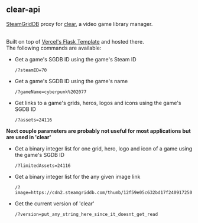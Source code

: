 ## clear-api

[SteamGridDB](https://www.steamgriddb.com) proxy for [clear](https://clear.adithya.zip), a video game library manager.

\
Built on top of [Vercel's Flask Template](https://vercel.com/templates/python/flask-hello-world) and hosted there.
\
The following commands are available:

- Get a game's SGDB ID using the game's Steam ID
  ```
  /?steamID=70
  ```
- Get a game's SGDB ID using the game's name
  ```
  /?gameName=cyberpunk%202077
  ```
- Get links to a game's grids, heros, logos and icons using the game's SGDB ID
  ```
  /?assets=24116
  ```
**Next couple parameters are probably not useful for most applications but are used in 'clear'**

- Get a binary integer list for one grid, hero, logo and icon of a game using the game's SGDB ID
  ```
  /?limitedAssets=24116
  ```
- Get a binary integer list for the any given image link
  ```
  /?image=https://cdn2.steamgriddb.com/thumb/12f59e05c632bd17f2409172507d6407.png
  ```
- Get the current version of 'clear'
  ```
  /?version=put_any_string_here_since_it_doesnt_get_read
  ```
